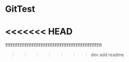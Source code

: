 # GitTest
<<<<<<< HEAD
=======
1111111111111111111111111111111111111111111111111111111
>>>>>>> dev
add readme
